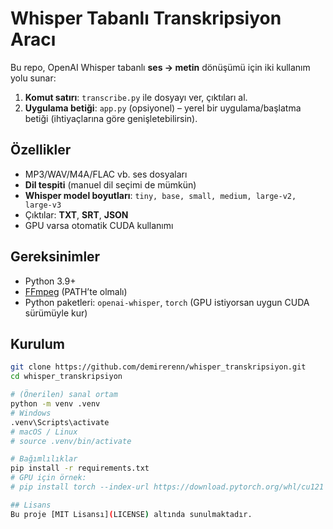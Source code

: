 # Whisper Tabanlı Transkripsiyon Aracı

Bu repo, OpenAI Whisper tabanlı **ses → metin** dönüşümü için iki kullanım yolu sunar:

1) **Komut satırı**: `transcribe.py` ile dosyayı ver, çıktıları al.  
2) **Uygulama betiği**: `app.py` (opsiyonel) – yerel bir uygulama/başlatma betiği (ihtiyaçlarına göre genişletebilirsin).

## Özellikler
- MP3/WAV/M4A/FLAC vb. ses dosyaları
- **Dil tespiti** (manuel dil seçimi de mümkün)
- **Whisper model boyutları**: `tiny, base, small, medium, large-v2, large-v3`
- Çıktılar: **TXT**, **SRT**, **JSON**
- GPU varsa otomatik CUDA kullanımı

## Gereksinimler
- Python 3.9+
- [FFmpeg](https://ffmpeg.org/) (PATH’te olmalı)
- Python paketleri: `openai-whisper`, `torch` (GPU istiyorsan uygun CUDA sürümüyle kur)

## Kurulum
```bash
git clone https://github.com/demirerenn/whisper_transkripsiyon.git
cd whisper_transkripsiyon

# (Önerilen) sanal ortam
python -m venv .venv
# Windows
.venv\Scripts\activate
# macOS / Linux
# source .venv/bin/activate

# Bağımlılıklar
pip install -r requirements.txt
# GPU için örnek:
# pip install torch --index-url https://download.pytorch.org/whl/cu121

## Lisans
Bu proje [MIT Lisansı](LICENSE) altında sunulmaktadır.
